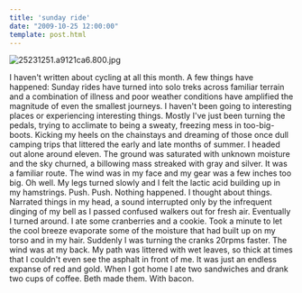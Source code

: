 ```yaml
---
title: 'sunday ride'
date: "2009-10-25 12:00:00"
template: post.html
---
```


![25231251.a9121ca6.800.jpg](http://f.slowtheory.com/25231251.a9121ca6.800.jpg "25231251.a9121ca6.800.jpg")

I haven't written about cycling at all this month. A few things have happened: Sunday rides have turned into solo treks across familiar terrain and a combination of illness and poor weather conditions have amplified the magnitude of even the smallest journeys. I haven't been going to interesting places or experiencing interesting things. Mostly I've just been turning the pedals, trying to acclimate to being a sweaty, freezing mess in too-big-boots. Kicking my heels on the chainstays and dreaming of those once dull camping trips that littered the early and late months of summer. I headed out alone around eleven. The ground was saturated with unknown moisture and the sky churned, a billowing mass streaked with gray and silver. It was a familiar route. The wind was in my face and my gear was a few inches too big. Oh well. My legs turned slowly and I felt the lactic acid building up in my hamstrings. Push. Push. Nothing happened. I thought about things. Narrated things in my head, a sound interrupted only by the infrequent dinging of my bell as I passed confused walkers out for fresh air. Eventually I turned around. I ate some cranberries and a cookie. Took a minute to let the cool breeze evaporate some of the moisture that had built up on my torso and in my hair. Suddenly I was turning the cranks 20rpms faster. The wind was at my back. My path was littered with wet leaves, so thick at times that I couldn't even see the asphalt in front of me. It was just an endless expanse of red and gold. When I got home I ate two sandwiches and drank two cups of coffee. Beth made them. With bacon. 